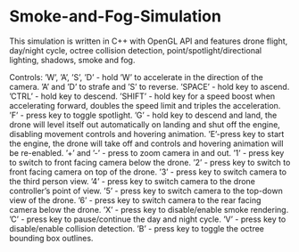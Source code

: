 # Smoke-and-Fog-Simulation
This simulation is written in C++ with OpenGL API and features drone flight, day/night cycle, octree collision detection, point/spotlight/directional lighting, shadows, smoke and fog.

Controls:
    ’W’, ’A’, ’S’, ’D’ - hold ’W’ to accelerate in the direction of the camera.
    ’A’ and ’D’ to strafe and ’S’ to reverse.
    ’SPACE’ - hold key to ascend.
    ’CTRL’ - hold key to descend.
    ’SHIFT’ - hold key for a speed boost when accelerating forward, doubles the speed limit and triples the acceleration.
    ’F’ - press key to toggle spotlight.
    ’G’ - hold key to descend and land, the drone will level itself out automatically on landing and shut off the engine, disabling movement controls and hovering animation.
    ’E’-press key to start the engine, the drone will take off and controls and hovering animation will be re-enabled.
    ’+’ and ’-’ - press to zoom camera in and out.
    ’1’ - press key to switch to front facing camera below the drone.
    ’2’ - press key to switch to front facing camera on top of the drone.
    ’3’ - press key to switch camera to the third person view.
    ’4’ - press key to switch camera to the drone controller’s point of view.
    ’5’ - press key to switch camera to the top-down view of the drone.
    ’6’ - press key to switch camera to the rear facing camera below the drone.
    ’X’ - press key to disable/enable smoke rendering.
    ’C’ - press key to pause/continue the day and night cycle.
    ’V’ - press key to disable/enable collision detection.
    ’B’ - press key to toggle the octree bounding box outlines.
